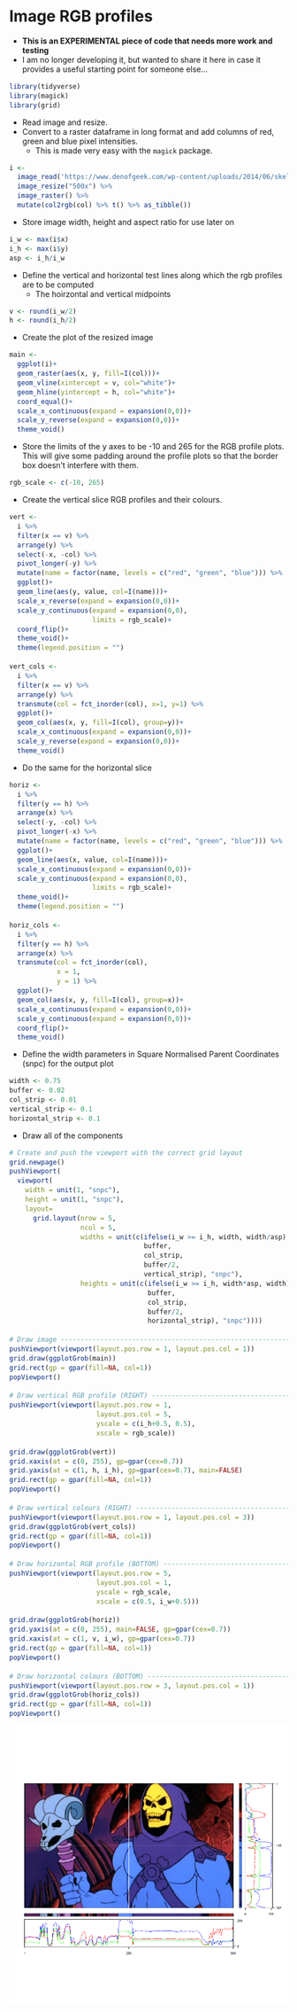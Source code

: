
<!-- README.md is generated from README.Rmd. Please edit that file -->

# Image RGB profiles

-   **This is an EXPERIMENTAL piece of code that needs more work and
    testing**
-   I am no longer developing it, but wanted to share it here in case it
    provides a useful starting point for someone else…

``` r
library(tidyverse)
library(magick)
library(grid)
```

-   Read image and resize.
-   Convert to a raster dataframe in long format and add columns of red,
    green and blue pixel intensities.
    -   This is made very easy with the `magick` package.

``` r
i <-
  image_read('https://www.denofgeek.com/wp-content/uploads/2014/06/skeletor.jpg?fit=620%2C368') %>% 
  image_resize("500x") %>% 
  image_raster() %>% 
  mutate(col2rgb(col) %>% t() %>% as_tibble())
```

-   Store image width, height and aspect ratio for use later on

``` r
i_w <- max(i$x)
i_h <- max(i$y)
asp <- i_h/i_w
```

-   Define the vertical and horizontal test lines along which the rgb
    profiles are to be computed
    -   The hoirzontal and vertical midpoints

``` r
v <- round(i_w/2)
h <- round(i_h/2)
```

-   Create the plot of the resized image

``` r
main <-
  ggplot(i)+
  geom_raster(aes(x, y, fill=I(col)))+
  geom_vline(xintercept = v, col="white")+
  geom_hline(yintercept = h, col="white")+
  coord_equal()+
  scale_x_continuous(expand = expansion(0,0))+
  scale_y_reverse(expand = expansion(0,0))+
  theme_void()
```

-   Store the limits of the y axes to be -10 and 265 for the RGB profile
    plots. This will give some padding around the profile plots so that
    the border box doesn’t interfere with them.

``` r
rgb_scale <- c(-10, 265)
```

-   Create the vertical slice RGB profiles and their colours.

``` r
vert <-
  i %>% 
  filter(x == v) %>% 
  arrange(y) %>% 
  select(-x, -col) %>% 
  pivot_longer(-y) %>% 
  mutate(name = factor(name, levels = c("red", "green", "blue"))) %>% 
  ggplot()+
  geom_line(aes(y, value, col=I(name)))+
  scale_x_reverse(expand = expansion(0,0))+
  scale_y_continuous(expand = expansion(0,0), 
                     limits = rgb_scale)+
  coord_flip()+
  theme_void()+
  theme(legend.position = "")

vert_cols <-
  i %>% 
  filter(x == v) %>% 
  arrange(y) %>% 
  transmute(col = fct_inorder(col), x=1, y=1) %>% 
  ggplot()+
  geom_col(aes(x, y, fill=I(col), group=y))+
  scale_x_continuous(expand = expansion(0,0))+
  scale_y_reverse(expand = expansion(0,0))+
  theme_void()
```

-   Do the same for the horizontal slice

``` r
horiz <-
  i %>% 
  filter(y == h) %>% 
  arrange(x) %>% 
  select(-y, -col) %>% 
  pivot_longer(-x) %>%
  mutate(name = factor(name, levels = c("red", "green", "blue"))) %>% 
  ggplot()+
  geom_line(aes(x, value, col=I(name)))+
  scale_x_continuous(expand = expansion(0,0))+
  scale_y_continuous(expand = expansion(0,0),
                     limits = rgb_scale)+
  theme_void()+
  theme(legend.position = "")

horiz_cols <-
  i %>% 
  filter(y == h) %>% 
  arrange(x) %>% 
  transmute(col = fct_inorder(col),
            x = 1,
            y = 1) %>% 
  ggplot()+
  geom_col(aes(x, y, fill=I(col), group=x))+
  scale_x_continuous(expand = expansion(0,0))+
  scale_y_continuous(expand = expansion(0,0))+
  coord_flip()+
  theme_void()
```

-   Define the width parameters in Square Normalised Parent Coordinates
    (snpc) for the output plot

``` r
width <- 0.75
buffer <- 0.02
col_strip <- 0.01
vertical_strip <- 0.1
horizontal_strip <- 0.1
```

-   Draw all of the components

``` r
# Create and push the viewport with the correct grid layout 
grid.newpage()
pushViewport(
  viewport(
    width = unit(1, "snpc"),
    height = unit(1, "snpc"),
    layout=
      grid.layout(nrow = 5,
                  ncol = 5,
                  widths = unit(c(ifelse(i_w >= i_h, width, width/asp), 
                                  buffer, 
                                  col_strip,
                                  buffer/2,
                                  vertical_strip), "snpc"),
                  heights = unit(c(ifelse(i_w >= i_h, width*asp, width),
                                   buffer,
                                   col_strip,
                                   buffer/2,
                                   horizontal_strip), "snpc"))))

# Draw image ------------------------------------------------------------------
pushViewport(viewport(layout.pos.row = 1, layout.pos.col = 1))
grid.draw(ggplotGrob(main))
grid.rect(gp = gpar(fill=NA, col=1))
popViewport()

# Draw vertical RGB profile (RIGHT) -------------------------------------------
pushViewport(viewport(layout.pos.row = 1, 
                      layout.pos.col = 5,
                      yscale = c(i_h+0.5, 0.5), 
                      xscale = rgb_scale))

grid.draw(ggplotGrob(vert))
grid.xaxis(at = c(0, 255), gp=gpar(cex=0.7))
grid.yaxis(at = c(1, h, i_h), gp=gpar(cex=0.7), main=FALSE)
grid.rect(gp = gpar(fill=NA, col=1))
popViewport()

# Draw vertical colours (RIGHT) -----------------------------------------------
pushViewport(viewport(layout.pos.row = 1, layout.pos.col = 3))
grid.draw(ggplotGrob(vert_cols))
grid.rect(gp = gpar(fill=NA, col=1))
popViewport()

# Draw horizontal RGB profile (BOTTOM) ----------------------------------------
pushViewport(viewport(layout.pos.row = 5, 
                      layout.pos.col = 1, 
                      yscale = rgb_scale, 
                      xscale = c(0.5, i_w+0.5)))

grid.draw(ggplotGrob(horiz))
grid.yaxis(at = c(0, 255), main=FALSE, gp=gpar(cex=0.7))
grid.xaxis(at = c(1, v, i_w), gp=gpar(cex=0.7))
grid.rect(gp = gpar(fill=NA, col=1))
popViewport()

# Draw horizontal colours (BOTTOM) --------------------------------------------
pushViewport(viewport(layout.pos.row = 3, layout.pos.col = 1))
grid.draw(ggplotGrob(horiz_cols))
grid.rect(gp = gpar(fill=NA, col=1))
popViewport()
```

![](README_files/figure-gfm/unnamed-chunk-11-1.png)<!-- -->

